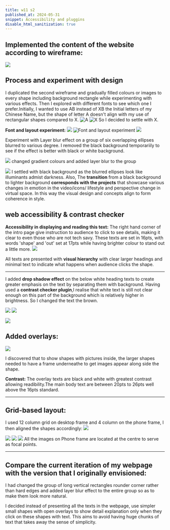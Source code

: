 ```yaml
---
title: w11 s2 
published_at: 2024-05-31
snippet: Accessibility and pluggins
disable_html_sanitization: true
---
```



## Implemented the content of the website according to wireframe:
![ ](a4/11.png)

## Process and experiment with design
I duplicated the second wireframe and gradually filled colours or images to every shape including background rectangle while experimenting with various effects.
Then I explored with different fonts to see which one I prefer.Initially, I wanted to use AB instead of XB the Initial letters of my Chinese Name, but the shape of letter A doesn't align with my use of rectangular shapes compared to X.
![A ](a4/AB.png)
![X](a4/XB.png)
 So I decided to settle with X.


**Font and layout experiment:**
![](a4/FE1.png)
![Font and layout experiment](a4/FE.png)
![](a4/Blur.png)

Experiment with Layer blur effect on a group of six overlapping ellipses blurred to various degree.
I removed the black background temporariily to see if the effect is better with black or white background. 


![ ](a4/gr.png)
changed gradient colours and added layer blur to the group


![ ](a4/ju.png)
I settled with black background as the blurred ellipses look like illuminants admist darkness. Also, The **transition** from a black background to lighter background **corresponds with the projects** that showcase various changes in emotion in the video/icons/ lifestyle and perspective change in virtual space. In this way the visual design and concepts align to form coherence in style.


## web accessibility & contrast checker

**Accessibility in displaying and reading this text:**
The right hand corner of the intro page give instruction to audience to click to see details, making it clear to even those who are not tech savy. These texts are set in 16pts, with words 'shape' and 'out' set at 17pts while having brighter colour to stand out a little more.
![ ](a4/text.png)

All texts are presented with **visual hierarchy** with clear larger headings and minimal text to indicate what happens when audience clicks the shape. 


-----------------------------------------------------------------------------------------------------------------------------
I added **drop shadow effect** on the below white heading texts to create greater emphasis on the text by separating them with background.
Having used a **contrast checker plugin**,I realise that white text is  still not clear enough on this part of the background which is relatively higher in brightness. So I changed the text the brown.

![ ](a4/c1.png)
![ ](a4/c2.png)

![ ](a4/c3.png)


## Added overlays:
![ ](a4/12.png)


I discovered that to show shapes with pictures inside, the larger shapes needed to have a frame underneathe to get images appear along side the shape.

**Contrast:**
The overlay texts are black and white with greatest contrast allowing readibility.The main body text are between 20pts to 26pts well above the 16pts standard.



-----------------------------------------------------------------------------------------------------------------------------

## Grid-based layout:
I used 12 column grid on desktop frame and 4 column on the phone frame, I then aligned the shapes accordingly:
![ ](a4/8.png)

![ ](a4/p1.png)
![ ](a4/p2.png)
![ ](a4/p3.png)
All the images on Phone frame are located at the centre to serve as focal points.



-----------------------------------------------------------------------------------------------------------------------------

## Compare the current iteration of my webpage with the version that I originally envisioned:

I had changed the group of long vertical rectangles rounder corner rather than hard edges and added layer blur effect to the entire group so as to make them look more natural.

 I decided instead of presenting all the texts in the webpage, use simpler small shapes with open overlays to show detail explanation only when they click on these shapes with text. This aims to avoid having huge chunks of text that takes away the sense of simplicity.


